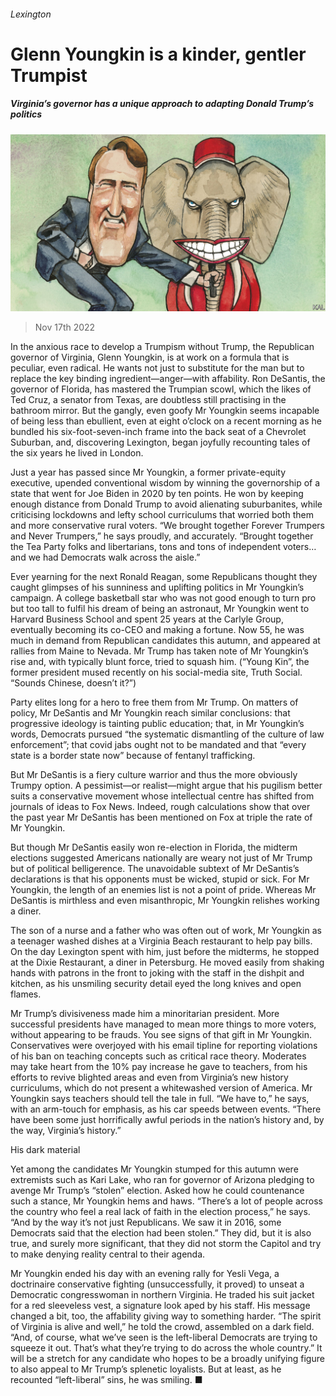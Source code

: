 ###### Lexington

# Glenn Youngkin is a kinder, gentler Trumpist 

##### Virginia’s governor has a unique approach to adapting Donald Trump’s politics 

![image](images/20221119_USD000.jpg) 

> Nov 17th 2022 

In the anxious race to develop a Trumpism without Trump, the Republican governor of Virginia, Glenn Youngkin, is at work on a formula that is peculiar, even radical. He wants not just to substitute for the man but to replace the key binding ingredient—anger—with affability. Ron DeSantis, the governor of Florida, has mastered the Trumpian scowl, which the likes of Ted Cruz, a senator from Texas, are doubtless still practising in the bathroom mirror. But the gangly, even goofy Mr Youngkin seems incapable of being less than ebullient, even at eight o’clock on a recent morning as he bundled his six-foot-seven-inch frame into the back seat of a Chevrolet Suburban, and, discovering Lexington, began joyfully recounting tales of the six years he lived in London. 

Just a year has passed since Mr Youngkin, a former private-equity executive, upended conventional wisdom by winning the governorship of a state that went for Joe Biden in 2020 by ten points. He won by keeping enough distance from Donald Trump to avoid alienating suburbanites, while criticising lockdowns and lefty school curriculums that worried both them and more conservative rural voters. “We brought together Forever Trumpers and Never Trumpers,” he says proudly, and accurately. “Brought together the Tea Party folks and libertarians, tons and tons of independent voters…and we had Democrats walk across the aisle.” 

Ever yearning for the next Ronald Reagan, some Republicans thought they caught glimpses of his sunniness and uplifting politics in Mr Youngkin’s campaign. A college basketball star who was not good enough to turn pro but too tall to fulfil his dream of being an astronaut, Mr Youngkin went to Harvard Business School and spent 25 years at the Carlyle Group, eventually becoming its co-CEO and making a fortune. Now 55, he was much in demand from Republican candidates this autumn, and appeared at rallies from Maine to Nevada. Mr Trump has taken note of Mr Youngkin’s rise and, with typically blunt force, tried to squash him. (“Young Kin”, the former president mused recently on his social-media site, Truth Social. “Sounds Chinese, doesn’t it?”) 

Party elites long for a hero to free them from Mr Trump. On matters of policy, Mr DeSantis and Mr Youngkin reach similar conclusions: that progressive ideology is tainting public education; that, in Mr Youngkin’s words, Democrats pursued “the systematic dismantling of the culture of law enforcement”; that covid jabs ought not to be mandated and that “every state is a border state now” because of fentanyl trafficking. 

But Mr DeSantis is a fiery culture warrior and thus the more obviously Trumpy option. A pessimist—or realist—might argue that his pugilism better suits a conservative movement whose intellectual centre has shifted from journals of ideas to Fox News. Indeed, rough calculations show that over the past year Mr DeSantis has been mentioned on Fox at triple the rate of Mr Youngkin. 

But though Mr DeSantis easily won re-election in Florida, the midterm elections suggested Americans nationally are weary not just of Mr Trump but of political belligerence. The unavoidable subtext of Mr DeSantis’s declarations is that his opponents must be wicked, stupid or sick. For Mr Youngkin, the length of an enemies list is not a point of pride. Whereas Mr DeSantis is mirthless and even misanthropic, Mr Youngkin relishes working a diner. 

The son of a nurse and a father who was often out of work, Mr Youngkin as a teenager washed dishes at a Virginia Beach restaurant to help pay bills. On the day Lexington spent with him, just before the midterms, he stopped at the Dixie Restaurant, a diner in Petersburg. He moved easily from shaking hands with patrons in the front to joking with the staff in the dishpit and kitchen, as his unsmiling security detail eyed the long knives and open flames. 

Mr Trump’s divisiveness made him a minoritarian president. More successful presidents have managed to mean more things to more voters, without appearing to be frauds. You see signs of that gift in Mr Youngkin. Conservatives were overjoyed with his email tipline for reporting violations of his ban on teaching concepts such as critical race theory. Moderates may take heart from the 10% pay increase he gave to teachers, from his efforts to revive blighted areas and even from Virginia’s new history curriculums, which do not present a whitewashed version of America. Mr Youngkin says teachers should tell the tale in full. “We have to,” he says, with an arm-touch for emphasis, as his car speeds between events. “There have been some just horrifically awful periods in the nation’s history and, by the way, Virginia’s history.” 

His dark material

Yet among the candidates Mr Youngkin stumped for this autumn were extremists such as Kari Lake, who ran for governor of Arizona pledging to avenge Mr Trump’s “stolen” election. Asked how he could countenance such a stance, Mr Youngkin hems and haws. “There’s a lot of people across the country who feel a real lack of faith in the election process,” he says. “And by the way it’s not just Republicans. We saw it in 2016, some Democrats said that the election had been stolen.” They did, but it is also true, and surely more significant, that they did not storm the Capitol and try to make denying reality central to their agenda.

Mr Youngkin ended his day with an evening rally for Yesli Vega, a doctrinaire conservative fighting (unsuccessfully, it proved) to unseat a Democratic congresswoman in northern Virginia. He traded his suit jacket for a red sleeveless vest, a signature look aped by his staff. His message changed a bit, too, the affability giving way to something harder. “The spirit of Virginia is alive and well,” he told the crowd, assembled on a dark field. “And, of course, what we’ve seen is the left-liberal Democrats are trying to squeeze it out. That’s what they’re trying to do across the whole country.” It will be a stretch for any candidate who hopes to be a broadly unifying figure to also appeal to Mr Trump’s splenetic loyalists. But at least, as he recounted “left-liberal” sins, he was smiling. ■






